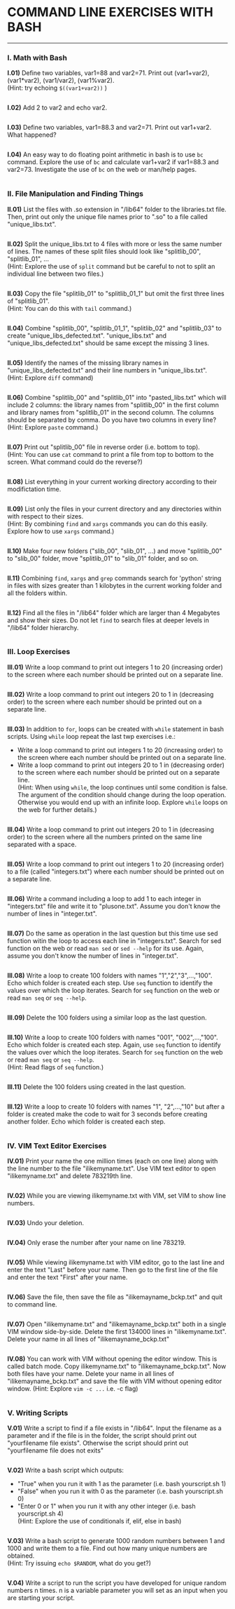 
# COMMAND LINE EXERCISES WITH BASH
<hr>

### I. Math with Bash

**I.01)** Define two variables, var1=88 and var2=71. Print out (var1+var2), (var1*var2), (var1/var2), (var1%var2).<br>
(Hint: try echoing `$((var1+var2))`      )


```bash

```

**I.02)** Add 2 to var2 and echo var2.


```bash

```

**I.03)** Define two variables, var1=88.3 and var2=71. Print out var1+var2. What happened?


```bash

```

**I.04)** An easy way to do floating point arithmetic in bash is to use `bc` command. Explore the use of `bc` and calculate var1+var2 if var1=88.3 and var2=73. Investigate the use of `bc` on the web or man/help pages.


```bash

```

### II. File Manipulation and Finding Things

**II.01)** List the files with .so extension in "/lib64" folder to the libraries.txt file. Then, print out only the unique file names prior to ".so" to a file called "unique_libs.txt".


```bash

```

**II.02)** Split the unique_libs.txt to 4 files with more or less the same number of lines. The names of these split files should look like "splitlib_00", "splitlib_01", ... <br>
(Hint: Explore the use of `split` command but be careful to not to split an individual line between two files.)


```bash

```

**II.03)** Copy the file "splitlib_01" to "splitlib_01_1" but omit the first three lines of "splitlib_01". <br>
(Hint: You can do this with `tail` command.)


```bash

```

**II.04)** Combine "splitlib_00", "splitlib_01_1", "splitlib_02" and "splitlib_03" to create "unique_libs_defected.txt". "unique_libs.txt" and "unique_libs_defected.txt" should be same except the missing 3 lines.


```bash

```

**II.05)** Identify the names of the missing library names in "unique_libs_defected.txt" and their line numbers in "unique_libs.txt".<br>
(Hint: Explore `diff` command)



```bash

```

**II.06)** Combine "splitlib_00" and "splitlib_01" into "pasted_libs.txt" which will include 2 columns: the library names from "splitlib_00" in the first column and library names from "splitlib_01" in the second column. The columns should be separated by comma. Do you have two columns in every line? <br>
(Hint: Explore `paste` command.)


```bash

```

**II.07)** Print out "splitlib_00" file in reverse order (i.e. bottom to top). <br>
(Hint: You can use `cat` command to print a file from top to bottom to the screen. What command could do the reverse?)


```bash

```

**II.08)** List everything in your current working directory according to their modifictation time.


```bash

```

**II.09)** List only the files in your current directory and any directories within with respect to their sizes. <br>
(Hint: By combining `find` and `xargs` commands you can do this easily. Explore how to use  `xargs` command.)


```bash

```

**II.10)** Make four new folders ("slib_00", "slib_01", ...) and move "splitlib_00" to "slib_00" folder, move "splitlib_01" to "slib_01" folder, and so on.


```bash

```

**II.11)** Combining `find`, `xargs` and `grep` commands search for 'python' string in files with sizes greater than 1 kilobytes in the current working folder and all the folders within.


```bash

```

**II.12)** Find all the files in "/lib64" folder which are larger than 4 Megabytes and show their sizes. Do not let `find` to search files at deeper levels in "/lib64" folder hierarchy.


```bash

```

### III. Loop Exercises

**III.01)** Write a loop command to print out integers 1 to 20 (increasing order) to the screen where each number should be printed out on a separate line.


```bash

```

**III.02)** Write a loop command to print out integers 20 to 1 in (decreasing order) to the screen where each number should be printed out on a separate line.


```bash

```

**III.03)** In addition to `for`, loops can be created with `while` statement in bash scripts. Using `while` loop  repeat the last twp exercises i.e.:
- Write a loop command to print out integers 1 to 20 (increasing order) to the screen where each number should be printed out on a separate line.
- Write a loop command to print out integers 20 to 1 in (decreasing order) to the screen where each number should be printed out on a separate line.<br>
(Hint: When using  `while`, the loop continues until some condition is false. The argument of the condition should change during the loop operation. Otherwise you would end up with an infinite loop. Explore `while` loops on the web for further details.)


```bash

```

**III.04)** Write a loop command to print out integers 20 to 1 in (decreasing order) to the screen where all the numbers printed on the same line separated with a space.


```bash

```

**III.05)** Write a loop command to print out integers 1 to 20 (increasing order) to a file (called "integers.txt") where each number should be printed out on a separate line.


```bash

```

**III.06)** Write a command including a loop to add 1 to each integer in "integers.txt" file and write it to "plusone.txt". Assume you don't know the number of lines in "integer.txt".


```bash

```

**III.07)** Do the same as operation in the last question  but this time use sed function witin the loop to access each line in "integers.txt". Search for sed function on the web or read `man sed` or `sed --help` for its use. Again, assume you don't know the number of lines in "integer.txt".


```bash

```

**III.08)** Write a loop to create 100 folders with names "1","2","3",...,"100". Echo which folder is created each step. Use `seq` function to identify the values over which the loop iterates. Search for `seq` function on the web or read `man seq` or `seq --help`.


```bash

```

**III.09)** Delete the 100 folders using a similar loop as the last question.


```bash

```

**III.10)** Write a loop to create 100 folders with names "001", "002",...,"100". Echo which folder is created each step. Again, use `seq` function to identify the values over which the loop iterates. Search for `seq` function  on the web or read `man seq` or `seq --help`. <br>
(Hint: Read flags of `seq` function.)


```bash

```

**III.11)** Delete the 100 folders using created in the last question.


```bash

```

**III.12)** Write a loop to create 10 folders with names "1", "2",...,"10" but after a folder is created make the code to wait for 3 seconds before creating another folder. Echo which folder is created each step.


```bash

```

### IV. VIM Text Editor Exercises

**IV.01)** Print your name the one million times (each on one line) along with the line number to the file "ilikemyname.txt". Use VIM text editor to open "ilikemyname.txt" and delete 783219th line.


```bash

```

**IV.02)** While you are viewing ilikemyname.txt with VIM, set VIM to show line numbers.


```bash

```

**IV.03)** Undo your deletion.


```bash

```

**IV.04)** Only erase the number after your name on line 783219.


```bash

```

**IV.05)** While viewing ilikemyname.txt with VIM editor, go to the last line and enter the text "Last" before your name. Then go to the first line of the file and enter the text "First" after your name.


```bash

```

**IV.06)** Save the file, then save the file as "ilikemayname_bckp.txt" and quit to command line.


```bash

```

**IV.07)** Open "ilikemyname.txt" and "ilikemayname_bckp.txt" both in a single VIM window side-by-side. Delete the first 134000 lines in "ilikemyname.txt". Delete your name in all lines of "ilikemayname_bckp.txt"


```bash

```

**IV.08)** You can work with VIM without opening the editor window. This is called batch mode. Copy ilikemyname.txt" to "ilikemayname_bckp.txt". Now both files have your name. Delete your name in all lines of "ilikemayname_bckp.txt" and save the file with VIM without opening editor window.
(Hint: Explore `vim -c ...` i.e. -c flag)


```bash

```

### V. Writing Scripts

**V.01)** Write a script to find if a file exists in "/lib64". Input the filename as a parameter and if the file is in the folder, the script should print out "yourfilename file exists". Otherwise the script should print out "yourfilename file does not exits"


```bash

```

**V.02)** Write a bash script which outputs:<br>
 - "True" when you run it with 1 as the parameter (i.e. bash yourscript.sh 1) <br>
 - "False" when you run it with 0 as the parameter (i.e. bash yourscript.sh 0) <br>
 - "Enter 0 or 1" when you run it with any other integer (i.e. bash yourscript.sh 4) <br>
(Hint: Explore the use of conditionals if, elif, else in bash)


```bash

```

**V.03)** Write a bash script to generate 1000 random numbers between 1 and 1000 and write them to a file. Find out how many unique numbers are obtained. <br>
(Hint: Try issuing `echo $RANDOM`, what do you get?)


```bash

```

**V.04)** Write a script to run the script you have developed for unique random numbers n times. n is a variable parameter you will set as an input when you are starting your script.


```bash

```
